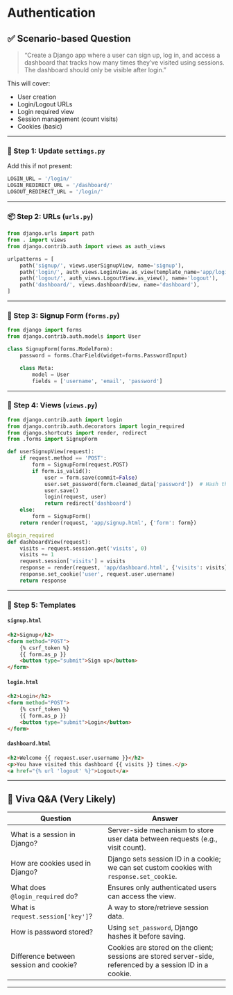 # Authentication

## ✅ Scenario-based Question

> “Create a Django app where a user can sign up, log in, and access a dashboard that tracks how many times they’ve visited using sessions. The dashboard should only be visible after login.”

This will cover:

- User creation
- Login/Logout URLs
- Login required view
- Session management (count visits)
- Cookies (basic)

---

### 🔧 Step 1: Update `settings.py`

Add this if not present:

```python
LOGIN_URL = '/login/'
LOGIN_REDIRECT_URL = '/dashboard/'
LOGOUT_REDIRECT_URL = '/login/'
```

---

### 📦 Step 2: URLs (`urls.py`)

```python
from django.urls import path
from . import views
from django.contrib.auth import views as auth_views

urlpatterns = [
    path('signup/', views.userSignupView, name='signup'),
    path('login/', auth_views.LoginView.as_view(template_name='app/login.html'), name='login'),
    path('logout/', auth_views.LogoutView.as_view(), name='logout'),
    path('dashboard/', views.dashboardView, name='dashboard'),
]
```

---

### 👤 Step 3: Signup Form (`forms.py`)

```python
from django import forms
from django.contrib.auth.models import User

class SignupForm(forms.ModelForm):
    password = forms.CharField(widget=forms.PasswordInput)

    class Meta:
        model = User
        fields = ['username', 'email', 'password']
```

---

### 🧠 Step 4: Views (`views.py`)

```python
from django.contrib.auth import login
from django.contrib.auth.decorators import login_required
from django.shortcuts import render, redirect
from .forms import SignupForm

def userSignupView(request):
    if request.method == 'POST':
        form = SignupForm(request.POST)
        if form.is_valid():
            user = form.save(commit=False)
            user.set_password(form.cleaned_data['password'])  # Hash the password
            user.save()
            login(request, user)
            return redirect('dashboard')
    else:
        form = SignupForm()
    return render(request, 'app/signup.html', {'form': form})

@login_required
def dashboardView(request):
    visits = request.session.get('visits', 0)
    visits += 1
    request.session['visits'] = visits
    response = render(request, 'app/dashboard.html', {'visits': visits})
    response.set_cookie('user', request.user.username)
    return response
```

---

### 📄 Step 5: Templates

#### `signup.html`

```html
<h2>Signup</h2>
<form method="POST">
    {% csrf_token %}
    {{ form.as_p }}
    <button type="submit">Sign up</button>
</form>
```

#### `login.html`

```html
<h2>Login</h2>
<form method="POST">
    {% csrf_token %}
    {{ form.as_p }}
    <button type="submit">Login</button>
</form>
```

#### `dashboard.html`

```html
<h2>Welcome {{ request.user.username }}</h2>
<p>You have visited this dashboard {{ visits }} times.</p>
<a href="{% url 'logout' %}">Logout</a>
```

---

## 🎯 Viva Q&A (Very Likely)

| Question | Answer |
|---------|--------|
| What is a session in Django? | Server-side mechanism to store user data between requests (e.g., visit count). |
| How are cookies used in Django? | Django sets session ID in a cookie; we can set custom cookies with `response.set_cookie`. |
| What does `@login_required` do? | Ensures only authenticated users can access the view. |
| What is `request.session['key']`? | A way to store/retrieve session data. |
| How is password stored? | Using `set_password`, Django hashes it before saving. |
| Difference between session and cookie? | Cookies are stored on the client; sessions are stored server-side, referenced by a session ID in a cookie. |

---
